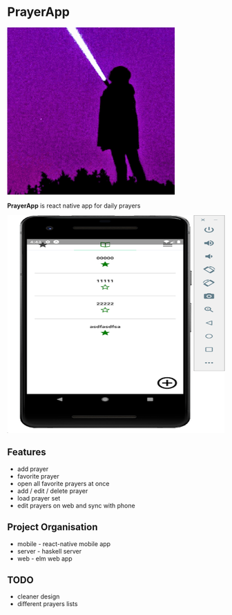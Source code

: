 # PrayerApp

![icon](mobile/assets/icon.png)

**PrayerApp** is react native app for daily prayers

<img src="screenshot.png" width="816" height="505" />

## Features
- add prayer
- favorite prayer
- open all favorite prayers at once
- add / edit / delete prayer
- load prayer set
- edit prayers on web and sync with phone

## Project Organisation
- mobile - react-native mobile app
- server - haskell server
- web    - elm web app

## TODO
- cleaner design
- different prayers lists
